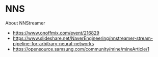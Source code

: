 # NNS
About NNStreamer 
- https://www.onoffmix.com/event/216829 
- https://www.slideshare.net/NaverEngineering/nnstreamer-stream-pipeline-for-arbitrary-neural-networks 
- https://opensource.samsung.com/community/mine/mineArticle/1
